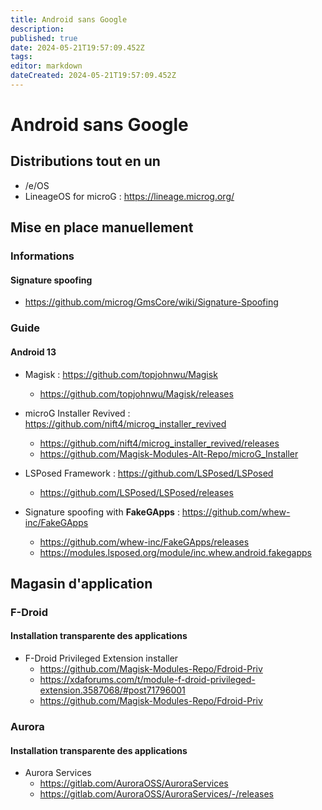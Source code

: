 ```yaml
---
title: Android sans Google
description: 
published: true
date: 2024-05-21T19:57:09.452Z
tags: 
editor: markdown
dateCreated: 2024-05-21T19:57:09.452Z
---
```


# Android sans Google

## Distributions tout en un

- /e/OS
- LineageOS for microG : <https://lineage.microg.org/>

## Mise en place manuellement

### Informations

#### Signature spoofing

- <https://github.com/microg/GmsCore/wiki/Signature-Spoofing>

### Guide

#### Android 13

- Magisk : <https://github.com/topjohnwu/Magisk>
	- <https://github.com/topjohnwu/Magisk/releases>

- microG Installer Revived : <https://github.com/nift4/microg_installer_revived>
	- <https://github.com/nift4/microg_installer_revived/releases>
  - <https://github.com/Magisk-Modules-Alt-Repo/microG_Installer>

- LSPosed Framework : <https://github.com/LSPosed/LSPosed>
	- <https://github.com/LSPosed/LSPosed/releases>

- Signature spoofing with **FakeGApps** : <https://github.com/whew-inc/FakeGApps>
	- <https://github.com/whew-inc/FakeGApps/releases>
  - <https://modules.lsposed.org/module/inc.whew.android.fakegapps>

## Magasin d'application

### F-Droid

#### Installation transparente des applications

- F-Droid Privileged Extension installer
	- <https://github.com/Magisk-Modules-Repo/Fdroid-Priv>
	- <https://xdaforums.com/t/module-f-droid-privileged-extension.3587068/#post71796001>
  - <https://github.com/Magisk-Modules-Repo/Fdroid-Priv>

### Aurora

#### Installation transparente des applications

- Aurora Services
	- <https://gitlab.com/AuroraOSS/AuroraServices>
	- <https://gitlab.com/AuroraOSS/AuroraServices/-/releases>